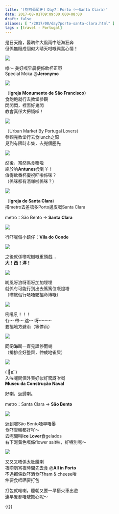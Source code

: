 ```yaml
---
title: '[抱抱葡萄牙] Day7：Porto (～Santa Clara)'
date: 2017-08-01T09:09:00.000+08:00
draft: false
aliases: [ "/2017/08/day7porto-santa-clara.html" ]
tags : [travel - Portugal]
---
```


是日天陰，晏啲仲大風雨中怒海狂奔  
但係無阻成個似大晴天咁嘅興奮心情！  

![](/images/portugal7a.jpg)

嗱～ 美好嘅早晨梗係飲杯正嘢  
Special Moka @**Jeronymo**  

![](/images/portugal7b.jpg)

（**Igreja Monumento de São Francisco**）  
食飽飽就行去教堂參觀  
閃閃閃，裡面好鬼閃  
教會真係大把錢㗎！  

![](/images/portugal7c.jpg)

（Urban Market By Portugal Lovers）  
參觀完教堂行去食lunch之際  
見到有限時市集，去兜個圈先  

![](/images/portugal7d.jpg)

然後，當然係食嘢啦  
終於响**Antunes**食到羊！  
值得飲番杯慶祝吓啦係咪？  
（係咪都有酒㗎啦係咪？）  

![](/images/portugal7e.jpg)

（**Igreja de Santa Clara**）  
搭metro去差唔多Porto邊皮嘅Santa Clara  
  
metro：São Bento → **Santa Clara**  
  
  

![](/images/portugal7f.jpg)

行吓呢個小鎮仔：**Vila do Conde**  

![](/images/portugal7.jpg)

之後就係嚟呢樹嘅重頭戲...  
**大！西！洋！**  

![](/images/portugal7g2.jpg)

啲風呀浪呀雨呀加加埋埋  
就係冇可能行到出去篤篤位嘅燈塔  
（嚟旅個行啫唔駛搵命博嘅）  

![](/images/portugal7g.jpg)

吼吼吼！！！  
冇～ 帶～ 遮～ 呀～～～  
要搵地方避雨（等停雨）  

![](/images/portugal7g4.jpg)

同啲海鷗一齊見證停雨喇  
（排排企好整齊，仲成地雀屎）  

![](/images/portugal7h.jpg)

( ﾟдﾟ)   
入咗呢間個外表好似好驚訝咁嘅  
**Museu da Construção Naval**  
  
好喇，返歸喇。  
  
metro：Santa Clara → **São Bento**  
  
  

![](/images/portugal7i.jpg)

返到嚟São Bento唔早唔晏  
食吓雪糕都好吖～  
去呢間叫**Ice Lover**食gelados  
右下泥黃色嘅係flower salt味，好特別呢～  

![](/images/portugal7j.jpg)

又又又唔係太肚餓喇  
夜啲啲宵夜時間先去食 @**All in Porto**  
不過都係飲吓酒食吓ham & cheese咁  
仲要食唔晒要打包  
  
打包就啱喇，聽朝又要一早搭火車出遊  
連早餐都唔駛擔心呢～  
  

{{<portugal>}}  
